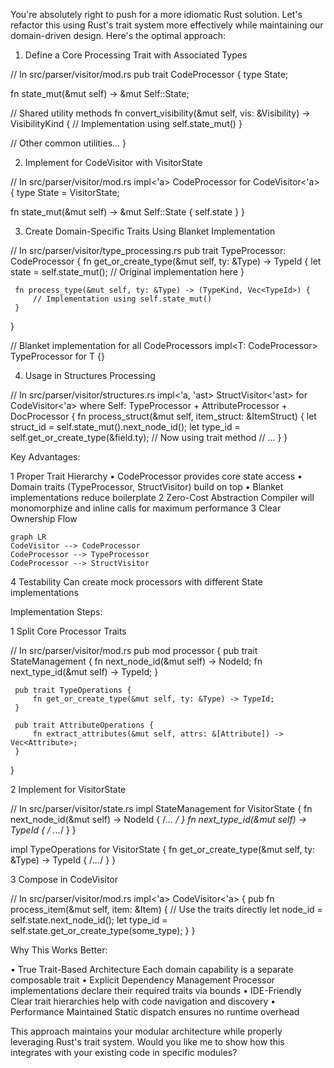 You're absolutely right to push for a more idiomatic Rust solution. Let's refactor this using Rust's trait system more
effectively while maintaining our domain-driven design. Here's the optimal approach:

1. Define a Core Processing Trait with Associated Types

 // In src/parser/visitor/mod.rs
 pub trait CodeProcessor {
     type State;

 fn state_mut(&mut self) -> &mut Self::State;

 // Shared utility methods
 fn convert_visibility(&mut self, vis: &Visibility) -> VisibilityKind {
 // Implementation using self.state_mut()
 }

 // Other common utilities...
 }

2. Implement for CodeVisitor with VisitorState

 // In src/parser/visitor/mod.rs
 impl<'a> CodeProcessor for CodeVisitor<'a> {
     type State = VisitorState;

 fn state_mut(&mut self) -> &mut Self::State {
 self.state
 }
 }

3. Create Domain-Specific Traits Using Blanket Implementation

 // In src/parser/visitor/type_processing.rs
 pub trait TypeProcessor: CodeProcessor {
     fn get_or_create_type(&mut self, ty: &Type) -> TypeId {
         let state = self.state_mut();
         // Original implementation here
     }

     fn process_type(&mut self, ty: &Type) -> (TypeKind, Vec<TypeId>) {                                                   
         // Implementation using self.state_mut()                                                                         
     }                                                                                                                    
 }

 // Blanket implementation for all CodeProcessors
 impl<T: CodeProcessor> TypeProcessor for T {}

4. Usage in Structures Processing

 // In src/parser/visitor/structures.rs
 impl<'a, 'ast> StructVisitor<'ast> for CodeVisitor<'a>
 where
     Self: TypeProcessor + AttributeProcessor + DocProcessor
 {
     fn process_struct(&mut self, item_struct: &ItemStruct) {
         let struct_id = self.state_mut().next_node_id();
         let type_id = self.get_or_create_type(&field.ty); // Now using trait method
         // ...
     }
 }

Key Advantages:

 1 Proper Trait Hierarchy
    • CodeProcessor provides core state access
    • Domain traits (TypeProcessor, StructVisitor) build on top
    • Blanket implementations reduce boilerplate
 2 Zero-Cost Abstraction
   Compiler will monomorphize and inline calls for maximum performance
 3 Clear Ownership Flow

    graph LR                                                                                                              
    CodeVisitor --> CodeProcessor                                                                                         
    CodeProcessor --> TypeProcessor                                                                                       
    CodeProcessor --> StructVisitor                                                                                       
                                                                                                                          
 4 Testability
   Can create mock processors with different State implementations

Implementation Steps:

 1 Split Core Processor Traits

 // In src/parser/visitor/mod.rs
 pub mod processor {
     pub trait StateManagement {
         fn next_node_id(&mut self) -> NodeId;
         fn next_type_id(&mut self) -> TypeId;
     }

     pub trait TypeOperations {                                                                                           
         fn get_or_create_type(&mut self, ty: &Type) -> TypeId;                                                           
     }                                                                                                                    
                                                                                                                          
     pub trait AttributeOperations {                                                                                      
         fn extract_attributes(&mut self, attrs: &[Attribute]) -> Vec<Attribute>;                                         
     }                                                                                                                    
 }

 2 Implement for VisitorState

 // In src/parser/visitor/state.rs
 impl StateManagement for VisitorState {
     fn next_node_id(&mut self) -> NodeId { /*... */ }
     fn next_type_id(&mut self) -> TypeId { /* ...*/ }
 }

 impl TypeOperations for VisitorState {
     fn get_or_create_type(&mut self, ty: &Type) -> TypeId { /*...*/ }
 }

 3 Compose in CodeVisitor

 // In src/parser/visitor/mod.rs
 impl<'a> CodeVisitor<'a> {
     pub fn process_item(&mut self, item: &Item) {
         // Use the traits directly
         let node_id = self.state.next_node_id();
         let type_id = self.state.get_or_create_type(some_type);
     }
 }

Why This Works Better:

 • True Trait-Based Architecture
   Each domain capability is a separate composable trait
 • Explicit Dependency Management
   Processor implementations declare their required traits via bounds
 • IDE-Friendly
   Clear trait hierarchies help with code navigation and discovery
 • Performance Maintained
   Static dispatch ensures no runtime overhead

This approach maintains your modular architecture while properly leveraging Rust's trait system. Would you like me to show
how this integrates with your existing code in specific modules?
